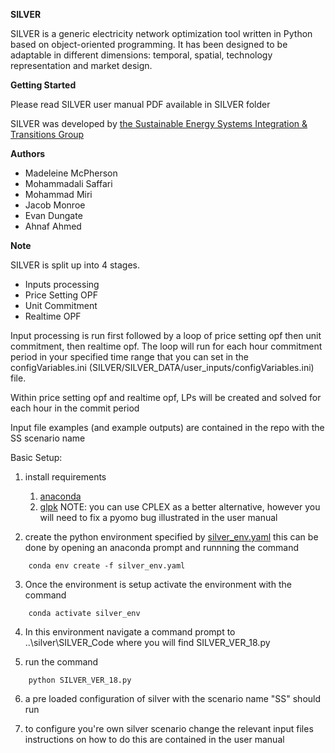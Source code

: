 **SILVER**

SILVER is a generic electricity network optimization tool written in Python based on object-oriented programming. It has been designed to be adaptable in different dimensions: temporal, spatial, technology representation and market design. 


**Getting Started**

Please read SILVER user manual PDF available in SILVER folder


SILVER was developed by [the Sustainable Energy Systems Integration & Transitions Group](https://sesit.cive.uvic.ca/)

**Authors**


- Madeleine McPherson
- Mohammadali Saffari
- Mohammad Miri
- Jacob Monroe
- Evan Dungate
- Ahnaf Ahmed



**Note**

SILVER is split up into 4 stages. 
- Inputs processing
- Price Setting OPF
- Unit Commitment
- Realtime OPF


Input processing is run first followed by a loop of price setting opf then unit commitment, then realtime opf. The loop will run for each hour commitment period in your specified time range that you can set in the configVariables.ini (SILVER/SILVER_DATA/user_inputs/configVariables.ini) file.

Within price setting opf and realtime opf, LPs will be created and solved for each hour in the commit period


Input file examples (and example outputs) are contained in the repo with the SS scenario name


Basic Setup:

1. install requirements
    1. [anaconda](https://docs.anaconda.com/anaconda/install/index.html)
    2. [glpk](https://winglpk.sourceforge.net/)
NOTE: you can use CPLEX as a better alternative, however you will need to fix a pyomo bug     illustrated in the user manual


2. create the python environment specified by [silver_env.yaml](https://gitlab.com/McPherson/silver/-/blob/main/silver_env.yaml) this can be done by opening an anaconda prompt and runnning the command  
```console
    conda env create -f silver_env.yaml  
```
3. Once the environment is setup activate the environment with the command
```console
    conda activate silver_env
```
4. In this environment navigate a command prompt to ..\silver\SILVER_Code where you will find SILVER_VER_18.py

5. run the command  
```console
    python SILVER_VER_18.py
```
6. a pre loaded configuration of silver with the scenario name "SS" should run

7. to configure you're own silver scenario change the relevant input files instructions on how to do this are contained in the user manual
